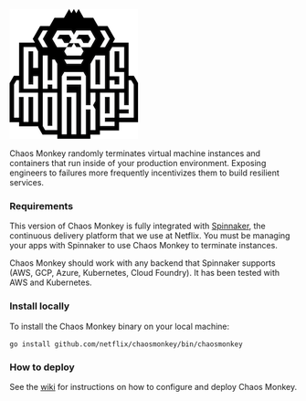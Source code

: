 ![logo](logo.png "logo")

Chaos Monkey randomly terminates virtual machine instances and containers that
run inside of your production environment. Exposing engineers to
failures more frequently incentivizes them to build resilient services.

### Requirements

This version of Chaos Monkey is fully integrated with [Spinnaker], the
continuous delivery platform that we use at Netflix. You must be managing your
apps with Spinnaker to use Chaos Monkey to terminate instances.

Chaos Monkey should work with any backend that Spinnaker supports (AWS, GCP,
Azure, Kubernetes, Cloud Foundry). It has been tested with AWS and Kubernetes.

### Install locally

To install the Chaos Monkey binary on your local machine:

```
go install github.com/netflix/chaosmonkey/bin/chaosmonkey
```

### How to deploy

See the [wiki](https://github.com/Netflix/chaosmonkey/wiki) for instructions on how to configure and deploy Chaos Monkey.

[Spinnaker]: http://www.spinnaker.io/
